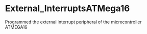 # External_InterruptsATMega16
Programmed the external interrupt peripheral of the microcontroller ATMEGA16
